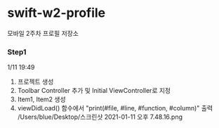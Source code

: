 # swift-w2-profile
모바일 2주차 프로필 저장소

### Step1
1/11 19:49
1. 프로젝트 생성
2. Toolbar Controller 추가 및 Initial ViewController로 지정
3. Item1, Item2 생성
4. viewDidLoad() 함수에서 "print(#file, #line, #function, #column)" 출력
/Users/blue/Desktop/스크린샷 2021-01-11 오후 7.48.16.png
